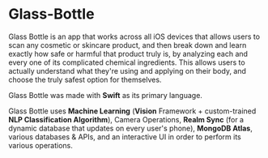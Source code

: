 # Glass-Bottle

Glass Bottle is an app that works across all iOS devices that allows users to scan any cosmetic or skincare product, and then break down and learn exactly how safe or harmful that product truly is, by analyzing each and every one of its complicated chemical ingredients. This allows users to actually understand what they're using and applying on their body, and choose the truly safest option for themselves.

Glass Bottle was made with **Swift** as its primary language.

Glass Bottle uses **Machine Learning** (**Vision** Framework + custom-trained **NLP Classification Algorithm**), Camera Operations, **Realm Sync** (for a dynamic database that updates on every user's phone), **MongoDB Atlas**, various databases & APIs, and an interactive UI in order to perform its various operations. 
